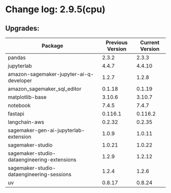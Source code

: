 # Change log: 2.9.5(cpu)

## Upgrades: 

Package | Previous Version | Current Version
---|---|---
pandas|2.3.2|2.3.3
jupyterlab|4.4.7|4.4.10
amazon-sagemaker-jupyter-ai-q-developer|1.2.7|1.2.8
amazon_sagemaker_sql_editor|0.1.18|0.1.19
matplotlib-base|3.10.6|3.10.7
notebook|7.4.5|7.4.7
fastapi|0.116.1|0.116.2
langchain-aws|0.2.32|0.2.35
sagemaker-gen-ai-jupyterlab-extension|1.0.9|1.0.11
sagemaker-studio|1.0.21|1.0.22
sagemaker-studio-dataengineering-extensions|1.2.9|1.2.12
sagemaker-studio-dataengineering-sessions|1.2.4|1.2.6
uv|0.8.17|0.8.24
